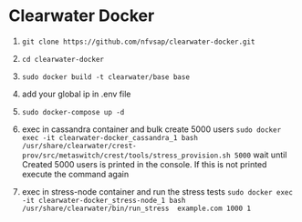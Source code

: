 
# Clearwater Docker

1) `git clone https://github.com/nfvsap/clearwater-docker.git`

2) `cd clearwater-docker`

3) `sudo docker build -t clearwater/base base`

4) add your global ip in .env file

5) `sudo docker-compose up -d`

6) exec in cassandra container and bulk create 5000 users
`sudo docker exec -it clearwater-docker_cassandra_1 bash`
`/usr/share/clearwater/crest-prov/src/metaswitch/crest/tools/stress_provision.sh 5000`
wait until Created 5000 users is printed in the console. If this is not printed execute the command again

7) exec in stress-node container and run the stress tests
`sudo docker exec -it clearwater-docker_stress-node_1 bash`
`/usr/share/clearwater/bin/run_stress  example.com 1000 1`
